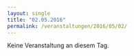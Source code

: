 ```yaml
---
layout: single
title: "02.05.2016"
permalink: /veranstaltungen/2016/05/02/
---
```


Keine Veranstaltung an diesem Tag.
